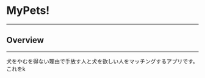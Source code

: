 <h1>MyPets!</h1>
<hr/>

<h2>Overview</h2>
<hr/>

<p>犬をやむを得ない理由で手放す人と犬を欲しい人をマッチングするアプリです。<br/>
これをk
</p>
